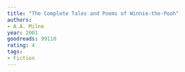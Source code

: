 ```yaml
---
title: "The Complete Tales and Poems of Winnie-the-Pooh"
authors:
- A.A. Milne
year: 2001
goodreads: 99110
rating: 4
tags:
- Fiction
---
```

